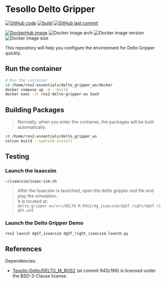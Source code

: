 # Tesollo Delto Gripper

[![GitHub code](https://img.shields.io/badge/code-blue?logo=github&label=github)](https://github.com/j3soon/ros2-essentials/tree/main/delto_gripper_ws)
[![build](https://img.shields.io/github/actions/workflow/status/j3soon/ros2-essentials/build-delto-gripper-ws.yaml?label=build)](https://github.com/j3soon/ros2-essentials/actions/workflows/build-delto-gripper-ws.yaml)
[![GitHub last commit](https://img.shields.io/github/last-commit/j3soon/ros2-essentials?path=delto_gripper_ws)](https://github.com/j3soon/ros2-essentials/commits/main/delto_gripper_ws)

[![DockerHub image](https://img.shields.io/badge/dockerhub-j3soon/ros2--delto--gripper--ws-important.svg?logo=docker)](https://hub.docker.com/r/j3soon/ros2-delto-gripper-ws/tags)
![Docker image arch](https://img.shields.io/badge/arch-amd64-blueviolet)
![Docker image version](https://img.shields.io/docker/v/j3soon/ros2-delto-gripper-ws)
![Docker image size](https://img.shields.io/docker/image-size/j3soon/ros2-delto-gripper-ws)

This repository will help you configure the environment for Delto Gripper quickly.

## Run the container

```bash
# Run the container
cd /home/ros2-essentials/delto_gripper_ws/docker
docker compose up -d --build
docker exec -it ros2-delto-gripper-ws bash
```

## Building Packages

> Normally, when you enter the container, the packages will be built automatically.

```bash
cd /home/ros2-essentials/delto_gripper_ws
colcon build --symlink-install
```

## Testing

### Launch the Isaacsim

```bash
~/isaacsim/isaac-sim.sh
```

> After the Isaacsim is launched, open the delto gripper usd file and play the simulation.  
> It is located at: `delto_gripper_ws/src/DELTO_M_ROS2/dg_isaacsim/dg5f_right/dg5f_right.usd`

### Launch the Delto Gripper Demo

```bash
ros2 launch dg5f_isaacsim dg5f_right_isaacsim.launch.py
```

## References

Dependencies:

- [Tesollo-Delto/DELTO_M_ROS2](https://github.com/Tesollo-Delto/DELTO_M_ROS2) (at commit 942c166) is licensed under the BSD-3-Clause license.
